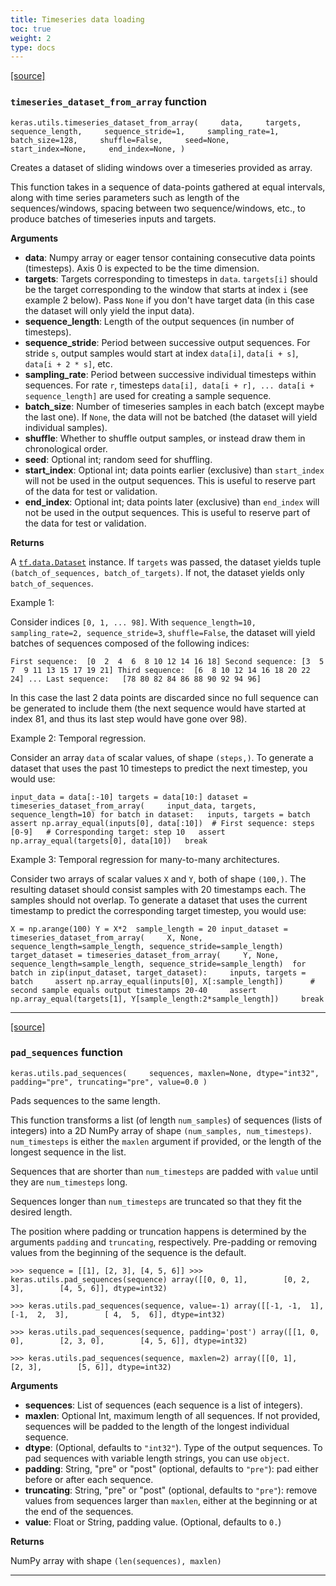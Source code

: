 ```yaml
---
title: Timeseries data loading
toc: true
weight: 2
type: docs
---
```


[\[source\]](https://github.com/keras-team/keras/tree/v3.6.0/keras/src/utils/timeseries_dataset_utils.py#L7)

### `timeseries_dataset_from_array` function

`keras.utils.timeseries_dataset_from_array(     data,     targets,     sequence_length,     sequence_stride=1,     sampling_rate=1,     batch_size=128,     shuffle=False,     seed=None,     start_index=None,     end_index=None, )`

Creates a dataset of sliding windows over a timeseries provided as array.

This function takes in a sequence of data-points gathered at equal intervals, along with time series parameters such as length of the sequences/windows, spacing between two sequence/windows, etc., to produce batches of timeseries inputs and targets.

**Arguments**

- **data**: Numpy array or eager tensor containing consecutive data points (timesteps). Axis 0 is expected to be the time dimension.
- **targets**: Targets corresponding to timesteps in `data`. `targets[i]` should be the target corresponding to the window that starts at index `i` (see example 2 below). Pass `None` if you don't have target data (in this case the dataset will only yield the input data).
- **sequence_length**: Length of the output sequences (in number of timesteps).
- **sequence_stride**: Period between successive output sequences. For stride `s`, output samples would start at index `data[i]`, `data[i + s]`, `data[i + 2 * s]`, etc.
- **sampling_rate**: Period between successive individual timesteps within sequences. For rate `r`, timesteps `data[i], data[i + r], ... data[i + sequence_length]` are used for creating a sample sequence.
- **batch_size**: Number of timeseries samples in each batch (except maybe the last one). If `None`, the data will not be batched (the dataset will yield individual samples).
- **shuffle**: Whether to shuffle output samples, or instead draw them in chronological order.
- **seed**: Optional int; random seed for shuffling.
- **start_index**: Optional int; data points earlier (exclusive) than `start_index` will not be used in the output sequences. This is useful to reserve part of the data for test or validation.
- **end_index**: Optional int; data points later (exclusive) than `end_index` will not be used in the output sequences. This is useful to reserve part of the data for test or validation.

**Returns**

A [`tf.data.Dataset`](https://www.tensorflow.org/api_docs/python/tf/data/Dataset) instance. If `targets` was passed, the dataset yields tuple `(batch_of_sequences, batch_of_targets)`. If not, the dataset yields only `batch_of_sequences`.

Example 1:

Consider indices `[0, 1, ... 98]`. With `sequence_length=10, sampling_rate=2, sequence_stride=3`, `shuffle=False`, the dataset will yield batches of sequences composed of the following indices:

`First sequence:  [0  2  4  6  8 10 12 14 16 18] Second sequence: [3  5  7  9 11 13 15 17 19 21] Third sequence:  [6  8 10 12 14 16 18 20 22 24] ... Last sequence:   [78 80 82 84 86 88 90 92 94 96]`

In this case the last 2 data points are discarded since no full sequence can be generated to include them (the next sequence would have started at index 81, and thus its last step would have gone over 98).

Example 2: Temporal regression.

Consider an array `data` of scalar values, of shape `(steps,)`. To generate a dataset that uses the past 10 timesteps to predict the next timestep, you would use:

`input_data = data[:-10] targets = data[10:] dataset = timeseries_dataset_from_array(     input_data, targets, sequence_length=10) for batch in dataset:   inputs, targets = batch   assert np.array_equal(inputs[0], data[:10])  # First sequence: steps [0-9]   # Corresponding target: step 10   assert np.array_equal(targets[0], data[10])   break`

Example 3: Temporal regression for many-to-many architectures.

Consider two arrays of scalar values `X` and `Y`, both of shape `(100,)`. The resulting dataset should consist samples with 20 timestamps each. The samples should not overlap. To generate a dataset that uses the current timestamp to predict the corresponding target timestep, you would use:

`X = np.arange(100) Y = X*2  sample_length = 20 input_dataset = timeseries_dataset_from_array(     X, None, sequence_length=sample_length, sequence_stride=sample_length) target_dataset = timeseries_dataset_from_array(     Y, None, sequence_length=sample_length, sequence_stride=sample_length)  for batch in zip(input_dataset, target_dataset):     inputs, targets = batch     assert np.array_equal(inputs[0], X[:sample_length])      # second sample equals output timestamps 20-40     assert np.array_equal(targets[1], Y[sample_length:2*sample_length])     break`

---

[\[source\]](https://github.com/keras-team/keras/tree/v3.6.0/keras/src/utils/sequence_utils.py#L6)

### `pad_sequences` function

`keras.utils.pad_sequences(     sequences, maxlen=None, dtype="int32", padding="pre", truncating="pre", value=0.0 )`

Pads sequences to the same length.

This function transforms a list (of length `num_samples`) of sequences (lists of integers) into a 2D NumPy array of shape `(num_samples, num_timesteps)`. `num_timesteps` is either the `maxlen` argument if provided, or the length of the longest sequence in the list.

Sequences that are shorter than `num_timesteps` are padded with `value` until they are `num_timesteps` long.

Sequences longer than `num_timesteps` are truncated so that they fit the desired length.

The position where padding or truncation happens is determined by the arguments `padding` and `truncating`, respectively. Pre-padding or removing values from the beginning of the sequence is the default.

`>>> sequence = [[1], [2, 3], [4, 5, 6]] >>> keras.utils.pad_sequences(sequence) array([[0, 0, 1],        [0, 2, 3],        [4, 5, 6]], dtype=int32)`

`>>> keras.utils.pad_sequences(sequence, value=-1) array([[-1, -1,  1],        [-1,  2,  3],        [ 4,  5,  6]], dtype=int32)`

`>>> keras.utils.pad_sequences(sequence, padding='post') array([[1, 0, 0],        [2, 3, 0],        [4, 5, 6]], dtype=int32)`

`>>> keras.utils.pad_sequences(sequence, maxlen=2) array([[0, 1],        [2, 3],        [5, 6]], dtype=int32)`

**Arguments**

- **sequences**: List of sequences (each sequence is a list of integers).
- **maxlen**: Optional Int, maximum length of all sequences. If not provided, sequences will be padded to the length of the longest individual sequence.
- **dtype**: (Optional, defaults to `"int32"`). Type of the output sequences. To pad sequences with variable length strings, you can use `object`.
- **padding**: String, "pre" or "post" (optional, defaults to `"pre"`): pad either before or after each sequence.
- **truncating**: String, "pre" or "post" (optional, defaults to `"pre"`): remove values from sequences larger than `maxlen`, either at the beginning or at the end of the sequences.
- **value**: Float or String, padding value. (Optional, defaults to `0.`)

**Returns**

NumPy array with shape `(len(sequences), maxlen)`

---
